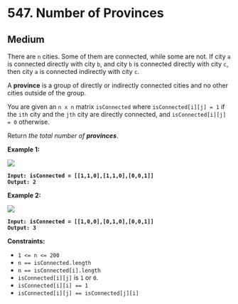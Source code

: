 # 547. Number of Provinces

## Medium



There are `n` cities. Some of them are connected, while some are not. If city `a` is connected directly with city `b`, and city `b` is connected directly with city `c`, then city `a` is connected indirectly with city `c`.

A **province** is a group of directly or indirectly connected cities and no other cities outside of the group.

You are given an `n x n` matrix `isConnected` where `isConnected[i][j] = 1` if the `ith` city and the `jth` city are directly connected, and `isConnected[i][j] = 0` otherwise.

Return _the total number of **provinces**_.

&#x20;

**Example 1:**

![](https://assets.leetcode.com/uploads/2020/12/24/graph1.jpg)

<pre><code><strong>Input: isConnected = [[1,1,0],[1,1,0],[0,0,1]]
</strong><strong>Output: 2
</strong></code></pre>

**Example 2:**

![](https://assets.leetcode.com/uploads/2020/12/24/graph2.jpg)

<pre><code><strong>Input: isConnected = [[1,0,0],[0,1,0],[0,0,1]]
</strong><strong>Output: 3
</strong></code></pre>

&#x20;

**Constraints:**

* `1 <= n <= 200`
* `n == isConnected.length`
* `n == isConnected[i].length`
* `isConnected[i][j]` is `1` or `0`.
* `isConnected[i][i] == 1`
* `isConnected[i][j] == isConnected[j][i]`
